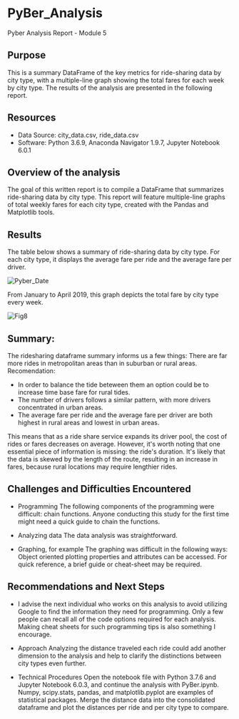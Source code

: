 # PyBer_Analysis
Pyber Analysis Report - Module 5

## Purpose
This is a summary DataFrame of the key metrics for ride-sharing data by city type, with a multiple-line graph showing the total fares for each week by city type. The results of the analysis are presented in the following report.

## Resources
- Data Source: city_data.csv, ride_data.csv
- Software: Python 3.6.9, Anaconda Navigator 1.9.7, Jupyter Notebook 6.0.1

## Overview of the analysis
The goal of this written report is to compile a DataFrame that summarizes ride-sharing data by city type. This report will feature multiple-line graphs of total weekly fares for each city type, created with the Pandas and Matplotlib tools.


## Results
The table below shows a summary of ride-sharing data by city type. For each city type, it displays the average fare per ride and the average fare per driver.

![Pyber_Date](https://user-images.githubusercontent.com/93852380/146655764-27c709fd-7232-469e-ad2f-b0cfbbcb6a03.png)


From January to April 2019, this graph depicts the total fare by city type every week.

![Fig8](https://user-images.githubusercontent.com/93852380/145932760-b4f143b3-f798-4e62-90dd-88d5ae82e4ca.png)


## Summary:
 The ridesharing dataframe summary informs us a few things: 
  There are far more rides in metropolitan areas than in suburban or rural areas. Recomendation: 
  
  * In order to balance the tide beteween  them an option could be to increase time base fare for rural tides. 
  * The number of drivers follows a similar pattern, with more drivers concentrated in urban areas. 
  * The average fare per ride and the average fare per driver are both highest in rural areas and lowest in urban areas. 

This means that as a ride share service expands its driver pool, the cost of rides or fares decreases on average. However, it's worth noting that one essential piece of information is missing: the ride's duration. It's likely that the data is skewed by the length of the route, resulting in an increase in fares, because rural locations may require lengthier rides.


## Challenges and Difficulties Encountered

* Programming The following components of the programming were difficult: chain functions. Anyone conducting this study for the first time might need a quick guide to chain the functions.

* Analyzing data The data analysis was straightforward.

* Graphing, for example The graphing was difficult in the following ways: Object oriented plotting properties and attributes can be accessed. For quick reference, a brief guide or cheat-sheet may be required.

## Recommendations and Next Steps

* I advise the next individual who works on this analysis to avoid utilizing Google to find the information they need for programming. Only a few people can recall all of the code options required for each analysis. Making cheat sheets for such programming tips is also something I encourage.

* Approach Analyzing the distance traveled each ride could add another dimension to the analysis and help to clarify the distinctions between city types even further.

* Technical Procedures Open the notebook file with Python 3.7.6 and Jupyter Notebook 6.0.3, and continue the analysis with PyBer.ipynb. Numpy, scipy.stats, pandas, and matplotlib.pyplot are examples of statistical packages. Merge the distance data into the consolidated dataframe and plot the distances per ride and per city type to compare.

